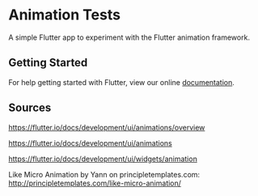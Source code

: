 # Animation Tests

A simple Flutter app to experiment with the Flutter animation framework.

## Getting Started

For help getting started with Flutter, view our online
[documentation](https://flutter.io/).


## Sources

https://flutter.io/docs/development/ui/animations/overview

https://flutter.io/docs/development/ui/animations

https://flutter.io/docs/development/ui/widgets/animation

Like Micro Animation by Yann on principletemplates.com:
http://principletemplates.com/like-micro-animation/

